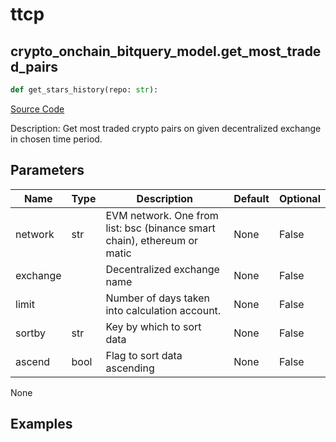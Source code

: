 # ttcp

## crypto_onchain_bitquery_model.get_most_traded_pairs

```python
def get_stars_history(repo: str):
```
[Source Code](https://github.com/OpenBB-finance/OpenBBTerminal/tree/main/openbb_terminal/cryptocurrency/onchain/bitquery_model.py#L657)

Description: Get most traded crypto pairs on given decentralized exchange in chosen time period.

## Parameters

| Name | Type | Description | Default | Optional |
| ---- | ---- | ----------- | ------- | -------- |
| network | str | EVM network. One from list: bsc (binance smart chain), ethereum or matic | None | False |
| exchange |  | Decentralized exchange name | None | False |
| limit |  | Number of days taken into calculation account. | None | False |
| sortby | str | Key by which to sort data | None | False |
| ascend | bool | Flag to sort data ascending | None | False |

None

## Examples

